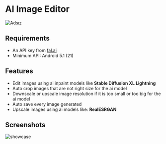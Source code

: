 # AI Image Editor

![Adsız](https://github.com/Serkali-sudo/AI_Image_Editor/assets/59535990/f43c9e3b-da74-4421-b825-bc941b82c218)

## Requirements
* An API key from [fal.ai](https://fal.ai/)
* Minimum API:  Android 5.1 (21)

## Features
* Edit images using ai inpaint models like **Stable Diffusion XL Lightning**
* Auto crop images that are not right size for the ai model
* Downscale or upscale image resolution if it is too small or too big for the ai model
* Auto save every image generated
* Upscale images using ai models like: **RealESRGAN**

## Screenshots
![showcase](https://github.com/Serkali-sudo/AI_Image_Editor/assets/59535990/bbf804a1-86e4-4d1e-9b56-6611df389bfd)

